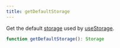 ```yaml
---
title: getDefaultStorage
---
```


Get the default [storage](storage.md) used by [useStorage](use-storage.md).

```typescript
function getDefaultStorage(): Storage
```
